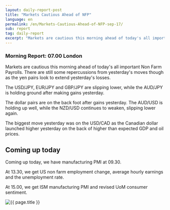 ```yaml
---
layout: daily-report-post
title: "Markets Cautious Ahead of NFP"
language: en
permalink: /en/Markets-Cautious-Ahead-of-NFP-sep-17/
sub: report
tag: daily-report
excerpt: "Markets are cautious this morning ahead of today's all important Non Farm Payrolls. There are still some repercussions from yesterday's moves though as the yen pairs ..."
---
```

### Morning Report: 07.00 London

Markets are cautious this morning ahead of today's all important Non Farm Payrolls. There are still some repercussions from yesterday's moves though as the yen pairs look to extend yesterday's losses. 

The USD/JPY, EUR/JPY and GBP/JPY are slipping lower, while the AUD/JPY is holding ground after making gains yesterday. 

The dollar pairs are on the back foot after gains yesterday. The AUD/USD is holding up well, while the NZD/USD continues to weaken, slipping lower again. 

The biggest move yesterday was on the USD/CAD as the Canadian dollar launched higher yesterday on the back of higher than expected GDP and oil prices. 

## Coming up today

Coming up today, we have manufacturing PMI at 09.30. 

At 13.30, we get US non farm employment change, average hourly earnings and the unemployment rate. 

At 15.00, we get ISM manufacturing PMI and revised UoM consumer sentiment.

<p><img src="{{ "/assets/images/daily-report/2017-09-01_07-41-41.jpg" | relative_url }}" alt="{{ page.title }}" title="{{ page.title }}"></p>